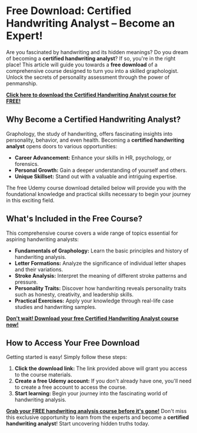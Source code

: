 # Free Download: Certified Handwriting Analyst – Become an Expert!

Are you fascinated by handwriting and its hidden meanings? Do you dream of becoming a **certified handwriting analyst**? If so, you're in the right place! This article will guide you towards a **free download** of a comprehensive course designed to turn you into a skilled graphologist. Unlock the secrets of personality assessment through the power of penmanship.

[**Click here to download the Certified Handwriting Analyst course for FREE!**](https://udemywork.com/certified-handwriting-analyst)

## Why Become a Certified Handwriting Analyst?

Graphology, the study of handwriting, offers fascinating insights into personality, behavior, and even health. Becoming a **certified handwriting analyst** opens doors to various opportunities:

*   **Career Advancement:** Enhance your skills in HR, psychology, or forensics.
*   **Personal Growth:** Gain a deeper understanding of yourself and others.
*   **Unique Skillset:** Stand out with a valuable and intriguing expertise.

The free Udemy course download detailed below will provide you with the foundational knowledge and practical skills necessary to begin your journey in this exciting field.

## What's Included in the Free Course?

This comprehensive course covers a wide range of topics essential for aspiring handwriting analysts:

*   **Fundamentals of Graphology:** Learn the basic principles and history of handwriting analysis.
*   **Letter Formations:** Analyze the significance of individual letter shapes and their variations.
*   **Stroke Analysis:** Interpret the meaning of different stroke patterns and pressure.
*   **Personality Traits:** Discover how handwriting reveals personality traits such as honesty, creativity, and leadership skills.
*   **Practical Exercises:** Apply your knowledge through real-life case studies and handwriting samples.

[**Don't wait! Download your free Certified Handwriting Analyst course now!**](https://udemywork.com/certified-handwriting-analyst)

## How to Access Your Free Download

Getting started is easy! Simply follow these steps:

1.  **Click the download link:** The link provided above will grant you access to the course materials.
2.  **Create a free Udemy account:** If you don't already have one, you'll need to create a free account to access the course.
3.  **Start learning:** Begin your journey into the fascinating world of handwriting analysis.

[**Grab your FREE handwriting analysis course before it's gone!**](https://udemywork.com/certified-handwriting-analyst) Don't miss this exclusive opportunity to learn from the experts and become a **certified handwriting analyst**! Start uncovering hidden truths today.
